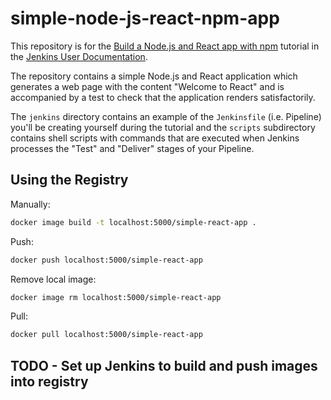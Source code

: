# simple-node-js-react-npm-app

This repository is for the
[Build a Node.js and React app with npm](https://jenkins.io/doc/tutorials/build-a-node-js-and-react-app-with-npm/)
tutorial in the [Jenkins User Documentation](https://jenkins.io/doc/).

The repository contains a simple Node.js and React application which generates
a web page with the content "Welcome to React" and is accompanied by a test to
check that the application renders satisfactorily.

The `jenkins` directory contains an example of the `Jenkinsfile` (i.e. Pipeline)
you'll be creating yourself during the tutorial and the `scripts` subdirectory
contains shell scripts with commands that are executed when Jenkins processes
the "Test" and "Deliver" stages of your Pipeline.

## Using the Registry

Manually:

```bash
docker image build -t localhost:5000/simple-react-app .
```

Push:

```bash
docker push localhost:5000/simple-react-app
```

Remove local image:

```bash
docker image rm localhost:5000/simple-react-app
```

Pull:

```bash
docker pull localhost:5000/simple-react-app
```

## TODO - Set up Jenkins to build and push images into registry